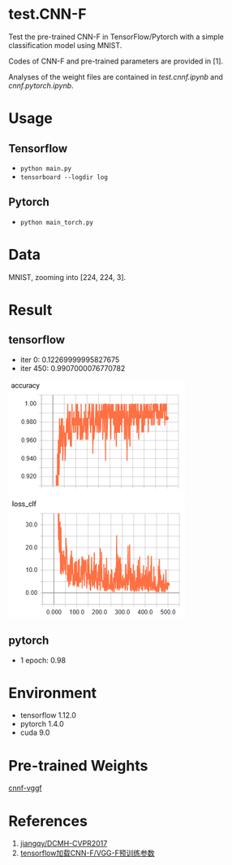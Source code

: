# test.CNN-F

Test the pre-trained CNN-F in TensorFlow/Pytorch with a simple classification model using MNIST.

Codes of CNN-F and pre-trained parameters are provided in [1].

Analyses of the weight files are contained in *test.cnnf.ipynb* and *cnnf.pytorch.ipynb*.

# Usage

## Tensorflow

- `python main.py`
- `tensorboard --logdir log`

## Pytorch

- `python main_torch.py`

# Data

MNIST, zooming into [224, 224, 3].

# Result

## tensorflow

- iter 0: 0.12269999995827675
- iter 450: 0.9907000076770782

![accuracy](accuracy.png)
![loss](loss.png)

## pytorch

- 1 epoch: 0.98

# Environment

- tensorflow 1.12.0
- pytorch 1.4.0
- cuda 9.0

# Pre-trained Weights

[cnnf-vggf](https://pan.baidu.com/s/1zxB_cHcalM8xbmauTS6_Xg#list/path=%2F)

# References

1. [jiangqy/DCMH-CVPR2017](https://github.com/jiangqy/DCMH-CVPR2017)
2. [tensorflow加载CNN-F/VGG-F预训练参数](https://blog.csdn.net/HackerTom/article/details/103189798)
